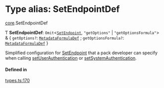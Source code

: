 # Type alias: SetEndpointDef

[core](../modules/core.md).SetEndpointDef

Ƭ **SetEndpointDef**: `Omit`<[`SetEndpoint`](../interfaces/core.SetEndpoint.md), ``"getOptions"`` \| ``"getOptionsFormula"``\> & { `getOptions?`: [`MetadataFormulaDef`](core.MetadataFormulaDef.md) ; `getOptionsFormula?`: [`MetadataFormulaDef`](core.MetadataFormulaDef.md)  }

Simplified configuration for [SetEndpoint](../interfaces/core.SetEndpoint.md) that a pack developer can specify when calling
[setUserAuthentication](../classes/core.PackDefinitionBuilder.md#setuserauthentication) or [setSystemAuthentication](../classes/core.PackDefinitionBuilder.md#setsystemauthentication).

#### Defined in

[types.ts:170](https://github.com/coda/packs-sdk/blob/main/types.ts#L170)
